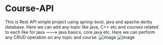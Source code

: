# Course-API
This is Rest API simple project using spring-boot, java and apache derby database. Here we can add any topic like java, C++ etc and courses related to each like for java ---> java basics, core java etc.
Here we can perform any CRUD operation on any topic and course.
![image](https://user-images.githubusercontent.com/25135220/121801241-ff268b00-cc53-11eb-8309-0e4ce35b5915.png)
![image](https://user-images.githubusercontent.com/25135220/121801256-0fd70100-cc54-11eb-949d-0c0300d8228f.png)

